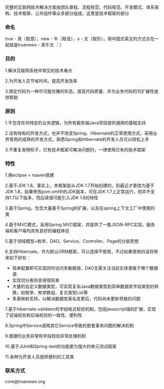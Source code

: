 <p>完整的互联网技术解决方案由团队章程、流程规范、代码规范、开发模式、体系架构、技术框架、公共组件等众多部分组成，这里是技术框架的部分</p>
<h3>命名</h3>
  <p>true - 真（取意），new - 牛（取音），x - 叉（取形），用中国式英文的方式合在一起就是truenewx - 真牛叉 ：）</p>
<h3>目的</h3>
  <p>1.解决互联网系统中常见的技术难点</p>
  <p>2.为开发人员节省时间，提高开发效率</p>
  <p>3.限定代码为一种尽可能优雅的形态，提高代码质量，并为业务代码的可扩展性提供帮助</p>
<h3>原则</h3>
  <p>1.不包含任何特定的业务逻辑，为所有服务端Java项目提供通用的基础支持</p>
  <p>2.没有特有的开发方式，也并不改变Spring、Hibernate的正常使用方式，采用业界常用的成熟的开发方式，熟悉Spring和Hibernate的开发人员可以轻松上手</p>
  <p>3.不重复发明轮子，已有技术框架可解决问题的，一律使用已有的技术框架</p>
<h3>特性</h3>
  <p>1.用eclipse + maven搭建</p>
  <p>2.基于JDK 1.8。事实上，本框架是从JDK 1.7开始创建的，到最近才更改为基于JDK 1.8，如果修改pom.xml中的JDK版本，可在JDK 1.7上正常运行，但并不支持1.7以下版本，而后续很可能引入JDK 1.8的特性</p>
  <p>3.基于Spring，包含大量基于Spring的扩展，以及在spring上下文工厂中使用的类</p>
  <p>4.基于MVC模式，采用Spring MVC框架，并提供了一套JSON-RPC实现，服务端和客户端均具有良好的编程体验</p>
  <p>5.基于领域模型+枚举、DAO、Service、Controller、Page的分层思想</p>
  <p>6.支持Hibernate，作为默认ORM框架，可以选择不使用，不过如果使用的话将带来如下好处：</p>
    <ul>
      <li>简单配置即可实现同时访问多数据源，DAO无需关注当前实体隶属于哪个数据源</li>
      <li>实现切分表将变得很简单</li>
      <li>大量的自定义数据类型，可实现复杂Java数据类型到简单数据库字段类型的转换，如枚举、枚举数组、复合类型List等</li>
      <li>多表映射支持，以解决数据库表名变更后，代码尚未更新导致的问题</li>
    </ul>
  <p>7.基于hibernate-validator的字段格式校验机制，包括javascript端的扩展，实现了前端校验和后端校验的一致性、便利性</p>
  <p>8.Spring中Service调用其它Service导致的嵌套事务问题的解决机制</p>
  <p>9.便捷的业务异常和字段校验异常处理机制</p>
  <p>10.基于JUnit和Spring-test的功能更为强大的单元测试框架</p>
  <p>11.各种为开发人员提供便利的工具类</p>
<h3>联系方式</h3>
  <p>core@truenewx.org</p>
